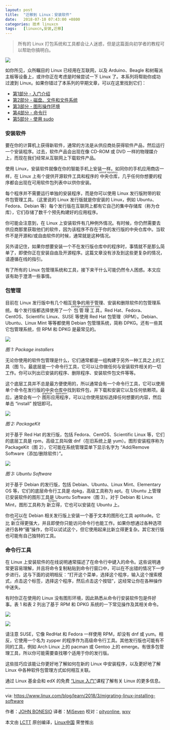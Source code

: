 ```yaml
---
layout: post
title:	"迁移到 Linux：安装软件"
date:	2018-07-10 07:43:00 +0800 
categories:	技术 linuxcn 
tags:	[linuxcn,安装,迁移]
---
```




> 
> 所有的 Linux 打包系统和工具都会让人迷惑，但是这篇面向初学者的教程可以帮助你搞明白。
> 
> 
> 


![](/Asserts/Images/album/201807/10/074348az6w8n990m0r9vfv.jpg)


如你所见，众所瞩目的 Linux 已经用在互联网，以及 Arduino、Beagle 和树莓派主板等设备上，或许你正在考虑是时候尝试一下 Linux 了。本系列将帮助你成功过渡到 Linux。如果你错过了本系列的早期文章，可以在这里找到它们：


* [第1部分 - 入门介绍](/article-9212-1.html)
* [第2部分 - 磁盘、文件和文件系统](/article-9213-1.html)
* [第3部分 - 图形操作环境](/article-9293-1.html)
* [第4部分 - 命令行](/article-9565-1.html)
* [第5部分 - 使用 sudo](/article-9819-1.html)


### 安装软件


要在你的计算机上获得新软件，通常的方法是从供应商处获得软件产品，然后运行一个安装程序。过去，软件产品会出现在像 CD-ROM 或 DVD 一样的物理媒介上，而现在我们经常从互联网上下载软件产品。


使用 Linux，安装软件就像在你的智能手机上安装一样。如同你的手机应用商店一样，在 Linux 上有个提供开源软件工具和程序的<ruby> 中央仓库 <rt>  central repository </rt></ruby>，几乎任何你想要的程序都会出现在可用软件包列表中以供你安装。


每个程序并不需要运行单独的安装程序，而是你可以使用 Linux 发行版附带的软件包管理工具。（这里说的 Linux 发行版就是你安装的 Linux，例如 Ubuntu、Fedora、Debian 等）每个发行版在互联网上都有它自己的集中存储库（称为仓库），它们存储了数千个预先构建好的应用程序。


你可能会注意到，在 Linux 上安装软件有几种例外情况。有时候，你仍然需要去供应商那里获取他们的软件，因为该程序不存在于你的发行版的中央仓库中。当软件不是开源和/或自由软件的时候，通常就是这种情况。


另外请记住，如果你想要安装一个不在发行版仓库中的程序时，事情就不是那么简单了，即使你正在安装自由及开源程序。这篇文章没有涉及到这些更复杂的情况，请遵循在线的指引。


有了所有的 Linux 包管理系统和工具，接下来干什么可能仍然令人困惑。本文应该有助于澄清一些事情。


### 包管理


目前在 Linux 发行版中有几个相互竞争的用于管理、安装和删除软件的包管理系统。每个发行版都选择使用了一个<ruby> 包管理工具 <rt>  package management tools </rt> <rt> </rt></ruby>。Red Hat、Fedora、CentOS、Scientific Linux、SUSE 等使用 Red Hat 包管理（RPM）。Debian、Ubuntu、Linux Mint 等等都使用 Debian 包管理系统，简称 DPKG。还有一些其它包管理系统，但 RPM 和 DPKG 是最常见的。


![](/Asserts/Images/album/201807/10/074349h8z4m8vbjwjjvf1t.png)


*图 1: Package installers*


无论你使用的软件包管理是什么，它们通常都是一组构建于另外一种工具之上的工具（图 1）。最底层是一个命令行工具，它可以让你做任何与安装软件相关的一切工作。你可以列出已安装的程序、删除程序、安装软件包文件等等。


这个底层工具并不总是最方便使用的，所以通常会有一个命令行工具，它可以使用单个命令在发行版的中央仓库中找到软件包，并下载和安装它以及任何依赖项。最后，通常会有一个<ruby> 图形应用程序 <rt>  graphical application </rt> <rt> </rt></ruby>，可以让你使用鼠标选择任何想要的内容，然后单击 “install” 按钮即可。


![](/Asserts/Images/album/201807/10/074350jt5layn6y5tr5d85.png)


*图 2: PackageKit*


对于基于 Red Hat 的发行版，包括 Fedora、CentOS、Scientific Linux 等，它们的底层工具是 rpm，高级工具叫做 dnf（在旧系统上是 yum）。图形安装程序称为 PackageKit（图 2），它可能在系统管理菜单下显示名字为 “Add/Remove Software（添加/删除软件）”。


![](/Asserts/Images/album/201807/10/074350rzfpjljwc4hmmogc.png)


*图 3: Ubuntu Software*


对于基于 Debian 的发行版，包括 Debian、Ubuntu、Linux Mint、Elementary OS 等，它们的底层命令行工具是 dpkg，高级工具称为 apt。在 Ubuntu 上管理已安装软件的图形工具是 Ubuntu Software（图 3）。对于 Debian 和 Linux Mint，图形工具称为<ruby> 新立得 <rt>  Synaptic </rt></ruby>，它也可以安装在 Ubuntu 上。


你也可以在 Debian 相关发行版上安装一个基于文本的图形化工具 aptitude。它比 <ruby> 新立得 <rt>  synaptic </rt></ruby>更强大，并且即使你只能访问命令行也能工作。如果你想通过各种选项进行各种“骚”操作，你可以试试这个，但它使用起来比新立得更复杂。其它发行版也可能有自己独特的工具。


### 命令行工具


在 Linux 上安装软件的在线说明通常描述了在命令行中键入的命令。这些说明通常更容易理解，并且将命令复制粘贴到命令行窗口中，可以在不出错的情况下一步步进行。这与下面的说明相反：“打开这个菜单，选择这个程序，输入这个搜索模式，点击这个标签，选择这个程序，然后点击这个按钮”，这经常让你在各种操作中迷失。


有时你正在使用的 Linux 没有图形环境，因此熟悉从命令行安装软件包是件好事。表 1 和表 2 列出了基于 RPM 和 DPKG 系统的一下常见操作及其相关命令。


![](/Asserts/Images/album/201807/10/074350vktazttszjgiyott.png)


![](/Asserts/Images/album/201807/10/074351a5gbmi1ngm5mob5y.png)


请注意 SUSE，它像 RedHat 和 Fedora 一样使用 RPM，却没有 dnf 或 yum。相反，它使用一个名为 zypper 的程序作为高级命令行工具。其他发行版也可能有不同的工具，例如 Arch Linux 上的 pacman 或 Gentoo 上的 emerge。有很多包管理工具，所以你可能需要查找哪个适用于你的发行版。


这些技巧应该能让你更好地了解如何在新的 Linux 中安装程序，以及更好地了解 Linux 中各种软件包管理方式如何相互关联。


通过 Linux 基金会和 edX 的免费 [“Linux 入门”](https://training.linuxfoundation.org/linux-courses/system-administration-training/introduction-to-linux)课程了解有关 Linux 的更多信息。




---


via: <https://www.linux.com/blog/learn/2018/3/migrating-linux-installing-software>


作者：[JOHN BONESIO](https://www.linux.com/users/johnbonesio) 译者：[MjSeven](https://github.com/MjSeven) 校对：[pityonline](https://github.com/pityonline), [wxy](https://github.com/wxy)


本文由 [LCTT](https://github.com/LCTT/TranslateProject) 原创编译，[Linux中国](https://linux.cn/) 荣誉推出
